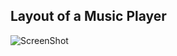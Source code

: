## Layout of a Music Player

![ScreenShot](https://res.cloudinary.com/dbmjbmxo6/image/upload/v1617195758/screen_ujnnxz.png)

